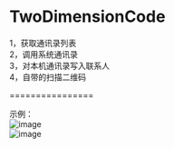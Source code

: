 TwoDimensionCode
================

1，获取通讯录列表<br>
2，调用系统通讯录<br>
3，对本机通讯录写入联系人<br>
4，自带的扫描二维码<br>

================

示例：<br>
![image](https://github.com/LongJiangSB/TwoDimensionCode/blob/master/Images/CreatCodeImg.PNG)<br>
![image](https://github.com/LongJiangSB/TwoDimensionCode/blob/master/Images/GetAllCustomer.PNG)<br>
